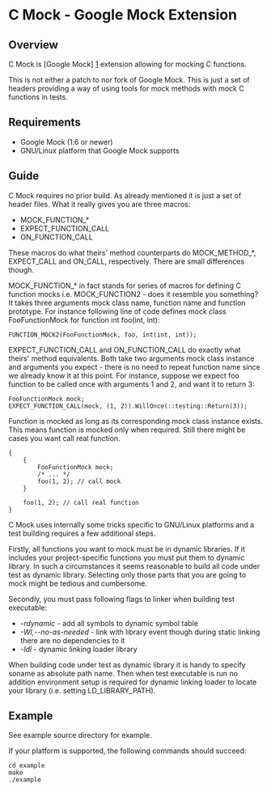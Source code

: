 C Mock - Google Mock Extension
==============================

Overview
--------
C Mock is [Google Mock] [1] extension allowing for mocking C functions.

This is not either a patch to nor fork of Google Mock. This is just a set of headers providing a way of using tools for mock methods with mock C functions in tests.

Requirements
------------
* Google Mock (1.6 or newer)
* GNU/Linux platform that Google Mock supports

Guide
-----
C Mock requires no prior build. As already mentioned it is just a set of header files. What it really gives you are three macros:

* MOCK\_FUNCTION\_\*
* EXPECT\_FUNCTION\_CALL
* ON\_FUNCTION\_CALL

These macros do what theirs' method counterparts do MOCK\_METHOD\_\*, EXPECT\_CALL and ON\_CALL, respectively. There are small differences though.

MOCK\_FUNCTION\_\* in fact stands for series of macros for defining C function mocks i.e. MOCK\_FUNCTION2 - does it resemble you something? It takes three arguments mock class name, function name and function prototype. For instance following line of code defines mock class FooFunctionMock for function int foo(int, int):

    FUNCTION_MOCK2(FooFunctionMock, foo, int(int, int));

EXPECT\_FUNCTION\_CALL and ON\_FUNCTION\_CALL do exactly what theirs' method equivalents. Both take two arguments mock class instance and arguments you expect - there is no need to repeat function name since we already know it at this point. For instance, suppose we expect foo function to be called once with arguments 1 and 2, and want it to return 3:

    FooFunctionMock mock;
    EXPECT_FUNCTION_CALL(mock, (1, 2)).WillOnce(::testing::Return(3));

Function is mocked as long as its corresponding mock class instance exists. This means function is mocked only when required. Still there might be cases you want call real function.

    {
	    {
		    FooFunctionMock mock;
		    /* ... */
		    foo(1, 2); // call mock
	    }

	    foo(1, 2); // call real function
    }

C Mock uses internally some tricks specific to GNU/Linux platforms and a test building requires a few additional steps.

Firstly, all functions you want to mock must be in dynamic libraries. If it includes your project-specific functions you must put them to dynamic library. In such a circumstances it seems reasonable to build all code under test as dynamic library. Selecting only those parts that you are going to mock might be tedious and cumbersome.

Secondly, you must pass following flags to linker when building test executable:

* *-rdynamic* - add all symbols to dynamic symbol table
* *-Wl,--no-as-needed* - link with library event though during static linking there are no dependencies to it
* *-ldl* - dynamic linking loader library

When building code under test as dynamic library it is handy to specify soname as absolute path name. Then when test executable is run no addition environment setup is required for dynamic linking loader to locate your library (i.e. setting LD\_LIBRARY\_PATH).

Example
-------
See example source directory for example.

If your platform is supported, the following commands should succeed:

    cd example
    make
    ./example

[1]: http://code.google.com/p/googlemock/ "Google Mock"
